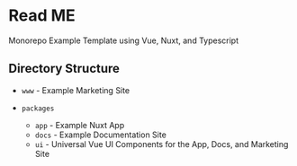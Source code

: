 # Read ME

Monorepo Example Template using Vue, Nuxt, and Typescript


## Directory Structure

- `www` - Example Marketing Site

- `packages`
  - `app` - Example Nuxt App
  - `docs` - Example Documentation Site
  - `ui` - Universal Vue UI Components for the App, Docs, and Marketing Site

